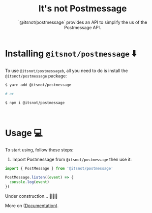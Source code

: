 <div align="center">
<h1>It's not Postmessage</h1>
</div>

<div align="center">
  `@itsnot/postmessage` provides an API to simplify the us of the Postmessage API.
</div>

<br>

<!-- <h1 id="documentation">
Documentation 📝
</h1>

https://lib.org.com.br -->

# Installing `@itsnot/postmessage` ⬇️

To use `@itsnot/postmessageb`, all you need to do is install the
`@itsnot/postmessage` package:

```sh
$ yarn add @itsnot/postmessage

# or

$ npm i @itsnot/postmessage
```

<br/>

# Usage 💻

To start using, follow these steps:

1. Import Postmessage from `@itsnot/postmessage` then use it:

```ts
import { PostMessage } from '@itsnot/postmessage'

PostMessage.listen((event) => {
  console.log(event)
})
```

Under construction... 👨🏻‍🏭

More on ([Documentation](#documentation)).
